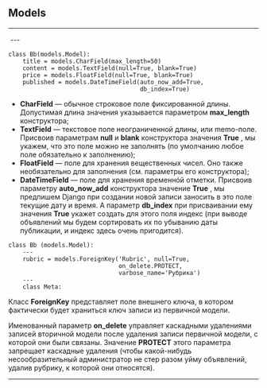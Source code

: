 Models
---

---
<img src="https://img.shields.io/badge/v-3.0-blue?style=for-the-badge" alt="">
---

    class Bb(models.Model):
        title = models.CharField(max_length=50)
        content = models.TextField(null=True, blank=True)
        price = models.FloatField(null=True, blank=True)
        published = models.DateTimeField(auto_now_add=True, 
                                         db_index=True)

<ul>
<li><b>CharField</b> — обычное строковое поле фиксированной длины. Допустимая длина значения указывается параметром <b>max_length</b> конструктора; </li>
<li><b>TextField</b> — текстовое поле неограниченной длины, или memo-поле. Присвоив параметрам <b>null</b> и <b>blank</b> конструктора значения <b>True</b> , мы укажем, что это поле
можно не заполнять (по умолчанию любое поле обязательно к заполнению); </li>
<li><b>FloatField</b> — поле для хранения вещественных чисел. Оно также необязательно для заполнения (см. параметры его конструктора);</li>
<li><b>DateTimeField</b> — поле для хранения временнóй отметки. Присвоив параметру <b>auto_now_add</b> конструктора значение <b>True</b> , мы предпишем Django при создании новой записи заносить в это поле текущие дату и время. А параметр <b>db_index</b> при присваивании ему значения <b>True</b> укажет создать для этого поля индекс (при выводе объявлений мы будем сортировать их по убыванию даты публикации, и индекс здесь очень пригодится).</li>
</ul>

    class Bb (models.Model):
        ---
        rubric = models.ForeignКey('Rubric', null=Тrue,
                                   on_delete.РRОТЕСТ, 
                                   varbose_паmе='Рубрика')
        ---
        class Meta:

Класс <b>ForeignKey</b> представляет поле внешнего ключа, в котором фактически будет храниться ключ записи из первичной модели.

Именованный параметр <b>on_delete</b> управляет каскадными удалениями записей вто­ричной модели после удаления записи первичной модели, с которой они были свя­заны. Значение <b>PROTECT</b> этого параметра запрещает каскадные удаления (чтобы какой-нибудь несообразительный администратор не стер разом уйму объявлений, удалив рубрику, к которой они относятся).

---
